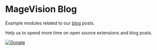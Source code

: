 # MageVision Blog
Example modules related to our [blog](https://www.magevision.com/blog/) posts.

Help us to spend more time on open source extensions and blog posts.

[![Donate](https://img.shields.io/badge/Donate-PayPal-blue.svg)](https://www.paypal.com/cgi-bin/webscr?cmd=_s-xclick&hosted_button_id=FGX4ZN5Z6LGJ6)
